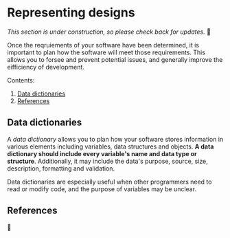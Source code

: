# Representing designs

_This section is under construction, so please check back for updates._ 🚧

Once the reqruiements of your software have been determined, it is important to plan how the software will meet those requirements. This allows you to forsee and prevent potential issues, and generally improve the eifficiency of development.

Contents:

1. [Data dictionaries](#numeric)
1. [References](#references)

## Data dictionaries

A _data dictionary_ allows you to plan how your software stores information in various elements including variables, data structures and objects. **A data dictionary should include every variable's name and data type or structure**. Additionally, it may include the data's purpose, source, size, description, formatting and validation.

Data dictionaries are especially useful when other programmers need to read or modify code, and the purpose of variables may be unclear.

## References

🚧

[^1]: 

